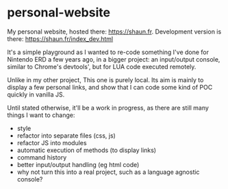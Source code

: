 # personal-website
My personal website, hosted there: https://shaun.fr. Development version is there: https://shaun.fr/index_dev.html

It's a simple playground as I wanted to re-code something I've done for Nintendo ERD a few years ago, in a bigger project: an input/output console, similar to Chrome's devtools', but for LUA code executed remotely.

Unlike in my other project, This one is purely local. Its aim is mainly to display a few personal links, and show that I can code some kind of POC quickly in vanilla JS.

Until stated otherwise, it'll be a work in progress, as there are still many things I want to change:
- style
- refactor into separate files (css, js)
- refactor JS into modules
- automatic execution of methods (to display links)
- command history
- better input/output handling (eg html code)
- why not turn this into a real project, such as a language agnostic console?
